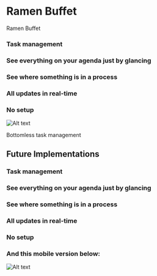 # Ramen Buffet

Ramen Buffet

### Task management 
### See everything on your agenda just by glancing
### See where something is in a process
### All updates in real-time
### No setup

![Alt text](https://raw.githubusercontent.com/evturn/ramen-buffet/master/assets/ramen-buffet.png)

Bottomless task management

## Future Implementations

### Task management 
### See everything on your agenda just by glancing
### See where something is in a process
### All updates in real-time
### No setup
### And this mobile version below:

![Alt text](https://raw.githubusercontent.com/evturn/ramen-buffet/master/assets/ramen-buffet-mobile.png)